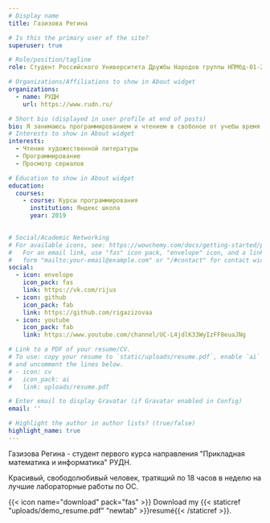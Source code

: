 ```yaml
---
# Display name
title: Газизова Регина

# Is this the primary user of the site?
superuser: true

# Role/position/tagline
role: Студент Российского Университета Дружбы Народов группы НПМбд-01-21.

# Organizations/Affiliations to show in About widget
organizations:
  - name: РУДН
    url: https://www.rudn.ru/

# Short bio (displayed in user profile at end of posts)
bio: Я занимаюсь программированием и чтением в свобоное от учебы время
# Interests to show in About widget
interests:
  - Чтение художественной литературы
  - Программирование
  - Просмотр сериалов

# Education to show in About widget
education:
  courses:
    - course: Курсы программирования
      institution: Яндекс школа
      year: 2019
    

# Social/Academic Networking
# For available icons, see: https://wowchemy.com/docs/getting-started/page-builder/#icons
#   For an email link, use "fas" icon pack, "envelope" icon, and a link in the
#   form "mailto:your-email@example.com" or "/#contact" for contact widget.
social:
  - icon: envelope
    icon_pack: fas
    link: https://vk.com/rijus
  - icon: github
    icon_pack: fab
    link: https://github.com/rigazizovaa
  - icon: youtube
    icon_pack: fab
    link: https://www.youtube.com/channel/UC-L4jdlK33WyIzFF8euaJNg

# Link to a PDF of your resume/CV.
# To use: copy your resume to `static/uploads/resume.pdf`, enable `ai` icons in `params.toml`,
# and uncomment the lines below.
# - icon: cv
#   icon_pack: ai
#   link: uploads/resume.pdf

# Enter email to display Gravatar (if Gravatar enabled in Config)
email: ''

# Highlight the author in author lists? (true/false)
highlight_name: true
---
```


Газизова Регина - студент первого курса направления "Прикладная математика и информатика" РУДН. 

Красивый, свободолюбивый человек, тратящий по 18 часов в неделю на лучшие лабораторные работы по ОС.

{{< icon name="download" pack="fas" >}} Download my {{< staticref "uploads/demo_resume.pdf" "newtab" >}}resumé{{< /staticref >}}.
